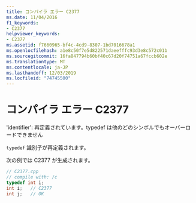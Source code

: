 ```yaml
---
title: コンパイラ エラー C2377
ms.date: 11/04/2016
f1_keywords:
- C2377
helpviewer_keywords:
- C2377
ms.assetid: f7660965-bf4c-4cd9-8307-1bd7016678a1
ms.openlocfilehash: a1e8c50f7e5d822571daeefffc93d3e8c572c01b
ms.sourcegitcommit: 16fa847794b60bf40c67d20f74751a67fccb602e
ms.translationtype: MT
ms.contentlocale: ja-JP
ms.lasthandoff: 12/03/2019
ms.locfileid: "74745500"
---
```

# <a name="compiler-error-c2377"></a>コンパイラ エラー C2377

'identifier': 再定義されています。typedef は他のどのシンボルでもオーバーロードできません

`typedef` 識別子が再定義されます。

次の例では C2377 が生成されます。

```cpp
// C2377.cpp
// compile with: /c
typedef int i;
int i;   // C2377
int j;   // OK
```
